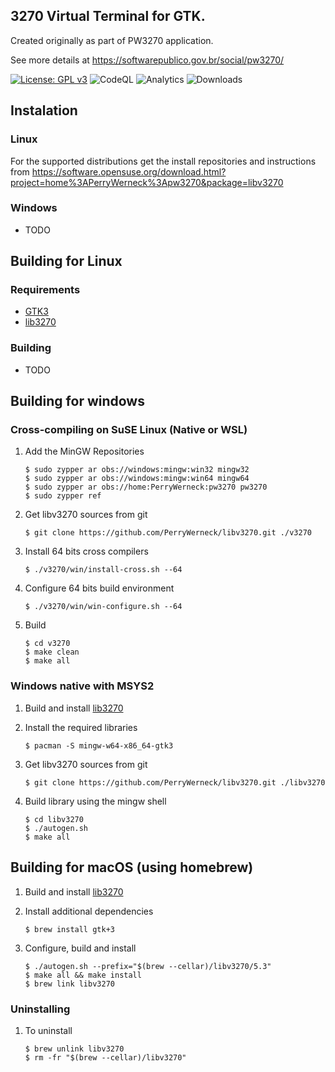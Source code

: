 ## 3270 Virtual Terminal for GTK.

Created originally as part of PW3270 application.

See more details at https://softwarepublico.gov.br/social/pw3270/

[![License: GPL v3](https://img.shields.io/badge/License-GPL%20v3-blue.svg)](https://www.gnu.org/licenses/gpl-3.0)
![CodeQL](https://github.com/PerryWerneck/libv3270/workflows/CodeQL/badge.svg?branch=master)
![Analytics](https://ga-beacon.appspot.com/G-RSMGQ9Q5BG/github/libv3270)
![Downloads](https://img.shields.io/github/downloads/PerryWerneck/libv3270/total.svg)


## Instalation

### Linux

For the supported distributions get the install repositories and instructions from https://software.opensuse.org/download.html?project=home%3APerryWerneck%3Apw3270&package=libv3270

### Windows

 * TODO

## Building for Linux

### Requirements

 * [GTK3](https://www.gtk.org/)
 * [lib3270](../../../lib3270)

### Building

 * TODO


## Building for windows

### Cross-compiling on SuSE Linux (Native or WSL)

1. Add the MinGW Repositories

	```
	$ sudo zypper ar obs://windows:mingw:win32 mingw32
	$ sudo zypper ar obs://windows:mingw:win64 mingw64
	$ sudo zypper ar obs://home:PerryWerneck:pw3270 pw3270
	$ sudo zypper ref
	```

2. Get libv3270 sources from git

	```
	$ git clone https://github.com/PerryWerneck/libv3270.git ./v3270
	```

3. Install 64 bits cross compilers

	```
	$ ./v3270/win/install-cross.sh --64
	```

4. Configure 64 bits build environment

	```
	$ ./v3270/win/win-configure.sh --64
	```

5. Build

	```
	$ cd v3270
	$ make clean
	$ make all
	```

### Windows native with MSYS2

1. Build and install [lib3270](../../../lib3270)

2. Install the required libraries

	```
	$ pacman -S mingw-w64-x86_64-gtk3
	```

2. Get libv3270 sources from git

	```
	$ git clone https://github.com/PerryWerneck/libv3270.git ./libv3270
	```

4. Build library using the mingw shell

	```
	$ cd libv3270
	$ ./autogen.sh
	$ make all
	```

## Building for macOS (using homebrew)

1. Build and install [lib3270](../../../lib3270)

2. Install additional dependencies

	```shell
	$ brew install gtk+3
	```

3. Configure, build and install

	```shell
	$ ./autogen.sh --prefix="$(brew --cellar)/libv3270/5.3"
	$ make all && make install
	$ brew link libv3270
	```

### Uninstalling

1. To uninstall

	```shell
	$ brew unlink libv3270
	$ rm -fr "$(brew --cellar)/libv3270"
	```

